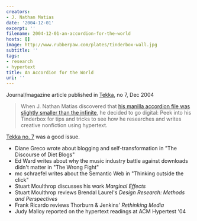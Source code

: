 ```yaml
---
creators:
- J. Nathan Matias
date: '2004-12-01'
excerpt: ''
filename: 2004-12-01-an-accordion-for-the-world
hosts: []
image: http://www.rubberpaw.com/plates/tinderbox-wall.jpg
subtitle: ''
tags:
- research
- hypertext
title: An Accordion for the World
uri: ''
---
```


 <p>Journal/magazine article published in <a href="http://www.tekka.net/Tekka/About.html">Tekka</a>, no 7, Dec 2004</p>
<blockquote>When J. Nathan Matias discovered that <a href="http://www.tekka.net/07/?Accordion">his manilla accordion file was slightly smaller than the infinite</a>, he decided to go digital: Peek into his Tinderbox for tips and tricks to see how he researches and writes creative nonfiction using hypertext.</blockquote>
<p><a href="http://www.tekka.net/07/cover.html">Tekka no. 7</a> was a good issue.</p>
<ul><li> Diane Greco wrote about blogging and self-transformation in "The Discourse of Diet Blogs"</li>

<li> Ed Ward writes about why the music industry battle against downloads didn't matter in "The Wrong Fight"</li>
<li> mc schraefel writes about the Semantic Web in "Thinking outside the click"</li>
<li> Stuart Moulthrop discusses his work <i>Marginal Effects</i></li>
<li> Stuart Moulthrop reviews Brendal Laurel's <i>Design Research: Methods and Perspectives</i></li>
<li> Frank Ricardo reviews Thorburn &amp; Jenkins' <i>Rethinking Media</i></li>

<li> Judy Malloy reported on the hypertext readings at ACM Hypertest '04</li></ul>
